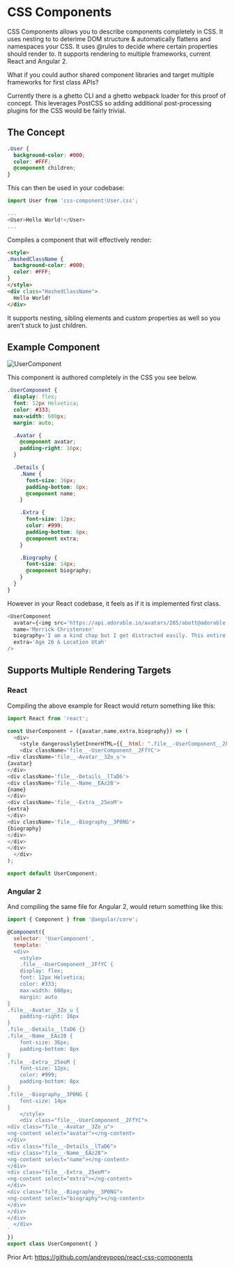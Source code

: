 # CSS Components

CSS Components allows you to describe components completely in CSS. It uses nesting to to deterime DOM structure & automatically flattens and namespaces your CSS. It uses @rules to decide where certain properties should render to. It supports rendering to multiple frameworks, current React and Angular 2. 

What if you could author shared component libraries and target multiple frameworks for first class APIs?

Currently there is a ghetto CLI and a ghetto webpack loader for this proof of concept. This leverages PostCSS so adding additional post-processing plugins for the CSS would be fairly trivial.


## The Concept

```css
.User {
  background-color: #000;
  color: #FFF;
  @component children;
}
```

This can then be used in your codebase: 

```javascript
import User from 'css-component!User.css';

...
<User>Hello World!</User>
...

```

Compiles a component that will effectively render:

```html
<style>
.HashedClassName {
  background-color: #000;
  color: #FFF;
}
</style>
<div class="HashedClassName">
  Hello World!
</div>
```

It supports nesting, sibling elements and custom properties as well so you aren't stuck to just children. 


## Example Component

![UserComponent](http://f.cl.ly/items/0s2x2x362p0O0K2L1828/Screen%20Shot%202016-06-17%20at%204.03.34%20PM.png)

This component is authored completely in the CSS you see below.

```css
.UserComponent {
  display: flex;
  font: 12px Helvetica;
  color: #333;
  max-width: 680px;
  margin: auto;

  .Avatar {
    @component avatar;
    padding-right: 16px;
  }

  .Details {
    .Name {
      font-size: 36px;
      padding-bottom: 8px;
      @component name;
    }

    .Extra {
      font-size: 12px;
      color: #999;
      padding-bottom: 8px;
      @component extra;
    }

    .Biography {
      font-size: 14px;
      @component biography;
    }
  }
}
```

However in your React codebase, it feels as if it is implemented first class.

```javascript
<UserComponent
  avatar={<img src='https://api.adorable.io/avatars/285/abott@adorable.io.png' />}
  name='Merrick Christensen'
  biography='I am a kind chap but I get distracted easily. This entire component is compiled at build time. It can also compile Angular 2 components. I am not sure but I think I took this idea too far.'
  extra='Age 26 & Location Utah'
/>
```


## Supports Multiple Rendering Targets


### React
Compiling the above example for React would return something like this:

```javascript
import React from 'react';

const UserComponent = ({avatar,name,extra,biography}) => (
  <div>
    <style dangerouslySetInnerHTML={{__html: ".file__-UserComponent__2FfYC {    display: flex;    font: 12px Helvetica;    color: #333;    max-width: 680px;    margin: auto}.file__-Avatar__3Zo_u {    padding-right: 16px}.file__-Details__lTaD6 {}.file__-Name__EAz28 {    font-size: 36px;    padding-bottom: 8px}.file__-Extra__25eoM {    font-size: 12px;    color: #999;    padding-bottom: 8px}.file__-Biography__3P0NG {    font-size: 14px}"}}></style>
    <div className='file__-UserComponent__2FfYC'>
<div className='file__-Avatar__3Zo_u'>
{avatar}
</div>
<div className='file__-Details__lTaD6'>
<div className='file__-Name__EAz28'>
{name}
</div>
<div className='file__-Extra__25eoM'>
{extra}
</div>
<div className='file__-Biography__3P0NG'>
{biography}
</div>
</div>
</div>
  </div>
);

export default UserComponent;
```

### Angular 2

And compiling the same file for Angular 2, would return something like this:

```javascript
import { Component } from '@angular/core';

@Component({
  selector: 'UserComponent',
  template: `
  <div>
    <style>
    .file__-UserComponent__2FfYC {
    display: flex;
    font: 12px Helvetica;
    color: #333;
    max-width: 680px;
    margin: auto
}
.file__-Avatar__3Zo_u {
    padding-right: 16px
}
.file__-Details__lTaD6 {}
.file__-Name__EAz28 {
    font-size: 36px;
    padding-bottom: 8px
}
.file__-Extra__25eoM {
    font-size: 12px;
    color: #999;
    padding-bottom: 8px
}
.file__-Biography__3P0NG {
    font-size: 14px
}
    </style>
    <div class="file__-UserComponent__2FfYC">
<div class="file__-Avatar__3Zo_u">
<ng-content select="avatar"></ng-content>
</div>
<div class="file__-Details__lTaD6">
<div class="file__-Name__EAz28">
<ng-content select="name"></ng-content>
</div>
<div class="file__-Extra__25eoM">
<ng-content select="extra"></ng-content>
</div>
<div class="file__-Biography__3P0NG">
<ng-content select="biography"></ng-content>
</div>
</div>
</div>
  </div>
`
})
export class UserComponent{ }
```


Prior Art: https://github.com/andreypopp/react-css-components

